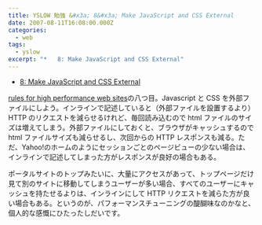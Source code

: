 ```yaml
---
title: YSLOW 勉強 &#x3a; 8&#x3a; Make JavaScript and CSS External
date: 2007-08-11T16:08:00.000Z
categories:
  - web
tags:
  - yslow
excerpt: "*   8: Make JavaScript and CSS External"
---
```


- [8: Make JavaScript and CSS External](http://developer.yahoo.com/performance/rules.html#external)

[rules for high performance web sites](http://developer.yahoo.com/performance/rules.html)の八つ目。Javascript と CSS を外部ファイルにしよう。インラインで記述していると（外部ファイルを設置するより）HTTP のリクエストを減らせるけれど、毎回読み込むので html ファイルのサイズは増えてしまう。外部ファイルにしておくと、ブラウザがキャッシュするので html ファイルサイズも減らせるし、次回からの HTTP レスポンスも減る。ただ、Yahoo!のホームのようにセッションごとのページビューの少ない場合は、インラインで記述してしまった方がレスポンスが良好の場合もある。

ポータルサイトのトップみたいに、大量にアクセスがあって、トップページだけ見て別のサイトに移動してしまうユーザーが多い場合、すべてのユーザーにキャッシュを持たせるよりは、インラインにして HTTP リクエストを減らた方が良い場合もある。というのが、パフォーマンスチューニングの醍醐味なのかなと、個人的な感慨にひたったしだいです。
